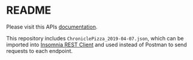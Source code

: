 # README

Please visit this APIs <a href="https://documenter.getpostman.com/view/4700349/S1EJYgvj">documentation</a>.

This repository includes `ChroniclePizza_2019-04-07.json`, which can be imported into <a href="https://insomnia.rest/">Insomnia REST Client<a/> and used instead of Postman to send requests to each endpoint. 
